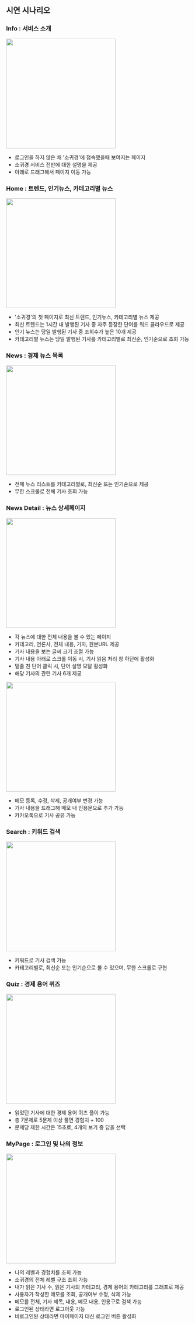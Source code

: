 ## 시연 시나리오

### Info : 서비스 소개

<img src="../docs/screen/info_page.gif" width="300"/>

- 로그인을 하지 않은 채 '소귀경'에 접속했을때 보여지는 페이지
- 소귀경 서비스 전반에 대한 설명을 제공
- 아래로 드래그해서 페이지 이동 가능

### Home : 트렌드, 인기뉴스, 카테고리별 뉴스

<img src="../docs/screen/home_page.gif" width="300"/>

- '소귀경'의 첫 페이지로 최신 트렌드, 인기뉴스, 카테고리별 뉴스 제공
- 최신 트렌드는 1시간 내 발행된 기사 중 자주 등장한 단어를 워드 클라우드로 제공
- 인기 뉴스는 당일 발행된 기사 중 조회수가 높은 10개 제공
- 카테고리별 뉴스는 당일 발행된 기사를 카테고리별로 최신순, 인기순으로 조회 가능

### News : 경제 뉴스 목록

<img src="../docs/screen/news_list.gif" width="300"/>

- 전체 뉴스 리스트를 카테고리별로, 최신순 또는 인기순으로 제공
- 무한 스크롤로 전체 기사 조회 가능

### News Detail : 뉴스 상세페이지

<img src="../docs/screen/news_detail.gif" width="300"/>

- 각 뉴스에 대한 전체 내용을 볼 수 있는 페이지
- 카테고리, 언론사, 전체 내용, 기자, 원본URL 제공
- 기사 내용을 보는 글씨 크기 조절 가능
- 기사 내용 아래로 스크롤 이동 시, 기사 읽음 처리 창 하단에 활성화
- 밑줄 친 단어 클릭 시, 단어 설명 모달 활성화
- 해당 기사의 관련 기사 6개 제공

<img src="../docs/screen/news_detail_2.gif" width="300"/>

- 메모 등록, 수정, 삭제, 공개여부 변경 가능
- 기사 내용을 드래그해 메모 내 인용문으로 추가 가능
- 카카오톡으로 기사 공유 가능

### Search : 키워드 검색

<img src="../docs/screen/search_page.gif" width="300"/>

- 키워드로 기사 검색 가능
- 카테고리별로, 최신순 또는 인기순으로 볼 수 있으며, 무한 스크롤로 구현

### Quiz : 경제 용어 퀴즈

<img src="../docs/screen/quiz_page.gif" width="300"/>

- 읽었던 기사에 대한 경제 용어 퀴즈 풀이 가능
- 총 7문제로 5문제 이상 풀면 경험치 + 100
- 문제당 제한 시간은 15초로, 4개의 보기 중 답을 선택

### MyPage : 로그인 및 나의 정보

<img src="../docs/screen/mypage.gif" width="300"/>

- 나의 레벨과 경험치를 조회 가능
- 소귀경의 전체 레벨 구조 조회 가능
- 내가 읽은 기사 수, 읽은 기사의 카테고리, 경제 용어의 카테고리를 그래프로 제공
- 사용자가 작성한 메모를 조회, 공개여부 수정, 삭제 가능
- 메모를 전체, 기사 제목, 내용, 메모 내용, 인용구로 검색 가능
- 로그인된 상태라면 로그아웃 가능
- 비로그인된 상태라면 마이페이지 대신 로그인 버튼 활성화
